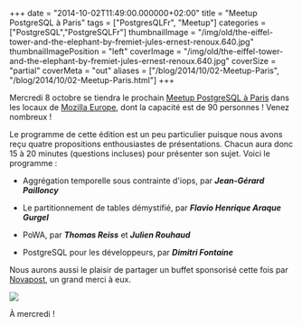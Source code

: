 +++
date = "2014-10-02T11:49:00.000000+02:00"
title = "Meetup PostgreSQL à Paris"
tags = ["PostgresQLFr", "Meetup"]
categories = ["PostgreSQL","PostgreSQLFr"]
thumbnailImage = "/img/old/the-eiffel-tower-and-the-elephant-by-fremiet-jules-ernest-renoux.640.jpg"
thumbnailImagePosition = "left"
coverImage = "/img/old/the-eiffel-tower-and-the-elephant-by-fremiet-jules-ernest-renoux.640.jpg"
coverSize = "partial"
coverMeta = "out"
aliases = ["/blog/2014/10/02-Meetup-Paris",
           "/blog/2014/10/02-Meetup-Paris.html"]
+++

Mercredi 8 octobre se tiendra le prochain 
[Meetup PostgreSQL à Paris](http://www.meetup.com/PostgreSQL-User-Group-Paris/events/209650432/) dans les
locaux de 
[Mozilla Europe](https://www.mozilla.org/en-US/contact/spaces/paris/), dont la capacité est de 90 personnes ! Venez
nombreux !


Le programme de cette édition est un peu particulier puisque nous avons reçu
quatre propositions enthousiastes de présentations. Chacun aura donc 15 à
20 minutes (questions incluses) pour présenter son sujet. Voici le
programme :

  - Aggrégation temporelle sous contrainte d'iops, par ***Jean-Gérard Pailloncy***

  - Le partitionnement de tables démystifié, par ***Flavio Henrique Araque Gurgel***

  - PoWA, par ***Thomas Reiss*** et ***Julien Rouhaud***

  - PostgreSQL pour les développeurs, par ***Dimitri Fontaine***

Nous aurons aussi le plaisir de partager un buffet sponsorisé cette fois par
[Novapost](http://www.people-doc.fr/), un grand merci à eux.


<div class="figure center dim-margin">
  <a href="http://www.people-doc.fr/">
    <img src="/img/old/novapost.jpg">
  </a>
</div>

À mercredi !